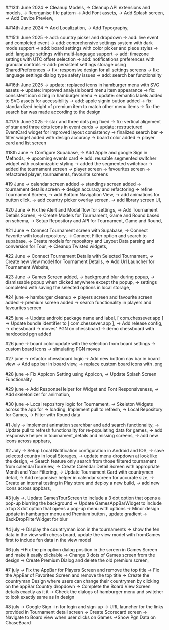 ##13th June 2024
-> Cleanup Models,
-> Cleanup API extensions and models,
-> Reorganise file pattern
-> Add Font assets,
-> Add Splash screen,
-> Add Device Preview,

##14th June 2024
-> Add Localization,
-> Add Typography,

##15th June 2025
-> add: country picker and dropdown
-> add: live event and completed event
-> add: comprehensive settings system with dark mode support
-> add: board settings with color picker and piece styles
-> add: language settings with multi-language support
-> add: timezone settings with UTC offset selection
-> add: notifications preferences with granular controls
-> add: persistent settings storage using SharedPreferences
-> fix: responsive design for all settings screens
-> fix: language settings dialog type safety issues
-> add: search bar functionality

##16th June 2025
-> update: replaced icons in hamburger menu with SVG assets
-> update: improved analysis board menu item appearance
-> fix: consistent icon sizing in hamburger menu
-> update: semantic labels added to SVG assets for accessibility
-> add: apple signin button added
-> fix: standardized height of premium item to match other menu items
-> fix: the search bar was made according to the design

##17th June 2025
-> star and three dots png fixed
-> fix: vertical alignment of star and three dots icons in event cards
-> update: restructured EventCard widget for improved layout consistency
-> finalized search bar
-> filter widget added with design accuracy
-> board color added
-> player card and list screen

#18th June
-> Configure Supabase,
-> Add Apple and google Sign in Methods,
-> upcoming events card
-> add: reusable segmented switcher widget with customizable styling
-> added the segmented switchbar
-> added the tournament screen
-> player screen
-> favourites screen
-> refactored player, tournaments, favourite screens

#19 June
-> calendar screen added
-> standings screen added
-> tournament details screen
-> design accuracy and refactoring
-> refine Tournament Screen,
-> add Bottom Navigation View,
-> add animations for button click,
-> add country picker overlay screen,
-> add library screen UI,

#20 June
-> Fix the Alert and Modal flow for settings,
-> Add Tournament Details Screen,
-> Create Models for Tournament, Game and Round based on schema,
-> Setup Repository and API for Tournament, Game and Round,

#21 June
-> Connect Tournament screen with Supabase,
-> Connect Favorite with local repository,
-> Connect Filter option and search to supabase,
-> Create models for repository and Layout Data parsing and conversion for Tour,
-> Cleanup Twisted widgets,

#22 June
-> Connect Tournament Details with Selected Tournament,
-> Create new view model for Tournament Details,
-> Add Url Launcher for Tournament Website,

#23 June
-> Games Screen added,
-> background blur during popup,
-> dismissable popup when clicked anywhere except the popup,
-> settings completed with saving the selected options in local storage,

#24 june
-> hamburger cleanup
-> players screen and favourite screen added
-> premium screen added
-> search functionality in players and favourites screen

#25 june
-> Update android package name and label, [ com.chessever.app ]
-> Update bundle identifier to [ com.chessever.app  ],
-> Add release config,
-> chessboard
-> moves' PGN on chessboard
-> demo chessboard with hardcoded pgn added

#26 june
-> board color update with the selection from board settings
-> custom board icons
-> simulating PGN moves

#27 june
-> refactor chessboard logic
-> Add new bottom nav bar in board view
-> Add app bar in board view,
-> replace custom board icons with .png

#28 june
-> Fix AppIcon Setting using AppIcon,
-> Update Splash Screen Functionality

#29 june
-> Add ResponseHelper for Widget and Font Responsiveness,
-> Add skeletonizer for animation,


#30 june
-> Local repository logic for Tournament, 
-> Skeleton Widgets across the app for
-> loading, Implement pull to refresh,
-> Local Repository for Games,
-> Filter with Round data


#1 July
-> implement animation searchbar and add search functionality,
-> Update pull to refresh functionality for re-populating data for games,
-> add responsive helper in tournament_details and missing screens,
-> add new icons across appbars,


#2 July
-> Setup Local Notification configuration in Android and IOS,
-> save selected country in local Storages,
-> update menu dropdown at look like the design,
-> Search feature only search from those filtered tournament from calendarTourView,
-> Create Calendar Detail Screen with appropriate Month and Year Filtering,
-> Update Tournament Card with countrymen detail,
-> Add responsive helper in calendar screen for accurate size,
-> Create an internal testing in Play store and deploy a new build,
-> add new icons across appbars,

#3 july
->. Update GamesTourScreen to include a 3 dot option that opens a pop-up blurring the background
-> Update GamesAppBarWidget to include a top 3 dot option that opens a pop-up menu with options
-> Minor design update in hamburger menu  and Premium button , update gradient
-> BackDropFilterWidget for blur

#4 july
-> Display the countryman icon in the tournaments
-> show the fen data in the view with chess board, update the view model with fromGames first to include fen data in the view model

#6 july
->Fix the pin option dialog position in the screen in Games Screen and make it easily clickable
-> Change 3 dots of Games screen from the design
-> Create Premium Dialog and delete the old premium screen,

#7 july
-> Fix the AppBar for  Players Screen and remove the top title
-> Fix the AppBar of Favorites Screen and remove the top title
-> Create the countryman Design where users can change their countrymen by clicking on the appBar Country dropdown 
-> Complete the Board View Screen details exactly as it it
-> Check the dialogs of hamburger menu and switcher to look exactly same as in design

#8 july 
-> Google Sign -in for login and sign-up
-> URL launcher for the links provided in Tournament detail screen
-> Create Scorecard screen
-> Navigate to Board view when user clicks on Games
->Show Pgn Data on ChaseBoard